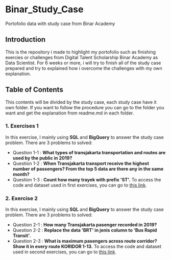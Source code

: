 # Binar_Study_Case
Portofolio data with study case from Binar Academy

## Introduction
This is the repository i made to highlight my portofolio such as finishing exercies or challenges from Digital Talent Scholarship Binar Academy as Data Scientist. For 6 weeks or more, i will try to finish all of the study case prepared and try to explained how i overcome the challenges with my own explanation.

## Table of Contents
This contents will be divided by the study case, each study case have it own folder. If you want to follow the procedure you can go to the folder you want and get the explanation from readme.md in each folder.
### 1. Exercises 1
In this exercise, I mainly using **SQL** and **BigQuery** to answer the study case problem. There are 3 problems to solved:
- Question 1-1 : **What types of transjakarta transportation and routes are used by the public in 2019?**
- Question 1-2 : **When Transjakarta transport receive the highest number of passengers? From the top 5 data are there any in the same month?**
- Question 1-3 : **Count how many trayek with prefix 'ST'.**
To access the code and dataset used in first exercises, you can go to [this link](https://github.com/jonywony/Binar_Study_Case/tree/main/Exercise%201).

### 2. Exercise 2
In this exercise, I mainly using **SQL** and **BigQuery** to answer the study case problem. There are 3 problems to solved:
- Question 2-1 : **How many Transjakarta pasenger recorded in 2019?**
- Question 2-2 : **Replace the data 'BRT' in jenis column to 'Bus Rapid Transit'.**
- Question 2-3 : **What is maximum pasengers across route corridor? Show it in every route KORIDOR 1-13.**
To access the code and dataset used in second exercises, you can go to [this link](https://github.com/jonywony/Binar_Study_Case/tree/main/Exercise%202).
